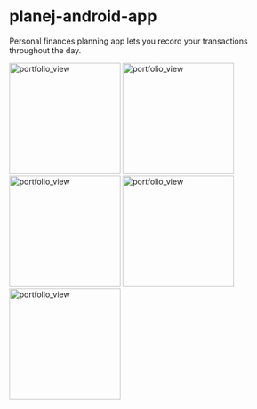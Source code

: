 # planej-android-app
Personal finances planning app lets you record your transactions throughout the day.

<img width="200" alt="portfolio_view" src="https://lh3.googleusercontent.com/pfGSKFTJb1j-CIqz8NtvSQeXiwSIpn0DOQie3OjD3Ic-KwXKd28ue5dP_pKlmZD8T6k=w1853-h950-rw">

<img width="200" alt="portfolio_view" src="https://lh3.googleusercontent.com/-QJHy4Ia0MIdFvQJRUmV1NOoFUrMtAq3-FpUGM9JtXnKAPV3ueoWRntldigc1R4-CQ=w1853-h950-rw">

<img width="200" alt="portfolio_view" src="https://lh3.googleusercontent.com/fQ0W2zV3MtmlFQVxnuXuovk2ZcF6IlykdonakoPqTP6qUSzd-tC5_SFlYz9bCj1QyuM=w1853-h950-rw">

<img width="200" alt="portfolio_view" src="https://lh3.googleusercontent.com/oLCsFlcdiYNA-0NvMOvS660YN8zc1Io0GFhSmycfM9EhBZVXVMeeG1rpSbcap-SdZQ=w1853-h950-rw">

<img width="200" alt="portfolio_view" src="https://lh3.googleusercontent.com/FHe7YmdQ39UXzuvLLEN-F2MqYzkOrKENUmmiJAbjXETnfvfn5MvZ6bLtxbYSFcDY4g=w1853-h950-rw">
